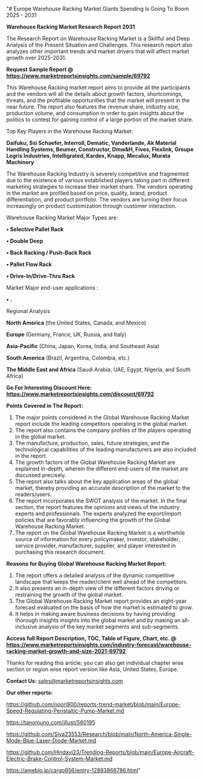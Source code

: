 "# Europe Warehouse Racking Market Giants Spending Is Going To Boom 2025 - 2031

<strong>Warehouse Racking Market Research Report 2031</strong>

The Research Report on Warehouse Racking Market is a Skillful and Deep Analysis of the Present Situation and Challenges. This research report also analyzes other important trends and market drivers that will affect market growth over 2025-2031.

<strong>Request Sample Report @ <a href=https://www.marketreportsinsights.com/sample/69792>https://www.marketreportsinsights.com/sample/69792</a></strong>

This Warehouse Racking market report aims to provide all the participants and the vendors will all the details about growth factors, shortcomings, threats, and the profitable opportunities that the market will present in the near future. The report also features the revenue share, industry size, production volume, and consumption in order to gain insights about the politics to contest for gaining control of a large portion of the market share.

Top Key Players in the Warehouse Racking Market:

<strong>Daifuku, Ssi Schaefer, Interroll, Dematic, Vanderlande, Ak Material Handling Systems, Beumer, Constructor, Dmw&H, Fives, Flexlink, Groupe Legris Industries, Intelligrated, Kardex, Knapp, Mecalux, Murata Machinery</strong>

The Warehouse Racking Industry is severely competitive and fragmented due to the existence of various established players taking part in different marketing strategies to increase their market share. The vendors operating in the market are profiled based on price, quality, brand, product differentiation, and product portfolio. The vendors are turning their focus increasingly on product customization through customer interaction.

Warehouse Racking Market Major Types are:

<strong>• Selective Pallet Rack

• Double Deep

• Back Racking / Push-Back Rack

• Pallet Flow Rack

• Drive-In/Drive-Thru Rack</strong>

Market Major end-user applications :

<strong>• .</strong>

Regional Analysis

</u><strong><b>North America</b></strong> (the United States, Canada, and Mexico)

<strong><b>Europe </b></strong>(Germany, France, UK, Russia, and Italy)

<strong><b>Asia-Pacific</b></strong> (China, Japan, Korea, India, and Southeast Asia)

<strong><b>South America</b></strong> (Brazil, Argentina, Colombia, etc.)

<strong><b>The Middle East and Africa</b></strong> (Saudi Arabia, UAE, Egypt, Nigeria, and South Africa)

<strong>Go For Interesting Discount Here: <a href=https://www.marketreportsinsights.com/discount/69792>https://www.marketreportsinsights.com/discount/69792</a></strong>

<strong>Points Covered in The Report:</strong>
<ol>
  <li>The major points considered in the Global Warehouse Racking Market report include the leading competitors operating in the global market.</li>
  <li>The report also contains the company profiles of the players operating in the global market.</li>
  <li>The manufacture, production, sales, future strategies, and the technological capabilities of the leading manufacturers are also included in the report.</li>
  <li>The growth factors of the Global Warehouse Racking Market are explained in-depth, wherein the different end-users of the market are discussed precisely.</li>
  <li>The report also talks about the key application areas of the global market, thereby providing an accurate description of the market to the readers/users.</li>
  <li>The report incorporates the SWOT analysis of the market. In the final section, the report features the opinions and views of the industry experts and professionals. The experts analyzed the export/import policies that are favorably influencing the growth of the Global Warehouse Racking Market.</li>
  <li>The report on the Global Warehouse Racking Market is a worthwhile source of information for every policymaker, investor, stakeholder, service provider, manufacturer, supplier, and player interested in purchasing this research document.</li>
</ol>
<strong>Reasons for Buying Global Warehouse Racking Market Report:</strong>

<ol>
  <li>The report offers a detailed analysis of the dynamic competitive landscape that keeps the reader/client well ahead of the competitors.</li>
  <li>It also presents an in-depth view of the different factors driving or restraining the growth of the global market.</li>
  <li>The Global Warehouse Racking Market report provides an eight-year forecast evaluated on the basis of how the market is estimated to grow.</li>
  <li>It helps in making aware business decisions by having providing thorough insights insights into the global market and by making an all-inclusive analysis of the key market segments and sub-segments.</li>
</ol>
<strong>Access full Report Description, TOC, Table of Figure, Chart, etc. @ <a href=https://www.marketreportsinsights.com/industry-forecast/warehouse-racking-market-growth-and-size-2021-69792>https://www.marketreportsinsights.com/industry-forecast/warehouse-racking-market-growth-and-size-2021-69792</a></strong>


Thanks for reading this article; you can also get individual chapter wise section or region wise report version like Asia, United States, Europe.

<strong>Contact Us:</strong>
sales@marketreportsinsights.com

<strong>Our other reports:</strong>

<a href=https://github.com/noori900/reports-trend-market/blob/main/Europe-Speed-Regulating-Peristaltic-Pump-Market.md>https://github.com/noori900/reports-trend-market/blob/main/Europe-Speed-Regulating-Peristaltic-Pump-Market.md</a>

<a href=https://tanomuno.com/illust/560195>https://tanomuno.com/illust/560195</a>

<a href=https://github.com/Siya23553/Research/blob/main/North-America-Single-Mode-Blue-Laser-Diode-Market.md>https://github.com/Siya23553/Research/blob/main/North-America-Single-Mode-Blue-Laser-Diode-Market.md</a>

<a href=https://github.com/Hindavi23/Trending-Reports/blob/main/Europe-Aircraft-Electric-Brake-Control-System-Market.md>https://github.com/Hindavi23/Trending-Reports/blob/main/Europe-Aircraft-Electric-Brake-Control-System-Market.md</a>

<a href=https://ameblo.jp/cargo656/entry-12893868786.html>https://ameblo.jp/cargo656/entry-12893868786.html</a>"
